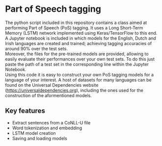 # Part of Speech tagging 
The python script included in this repository contains a class aimed at performing Part of Speech (PoS) tagging. It uses a Long Short-Term Memory (LSTM) network implemented using Keras/TensorFlow to this end.  
A Jupyter notebook is included in which models for the English, Dutch and Irish languages are created and trained; achieving tagging accuracies of around 90% over the test sets.  
Moreover, the files for the pre-trained models are provided, allowing to easily evaluate their performances over your own test sets. To do this just paste the path of a test set in the corresponding line within the Jupyter Notebook.  
Using this code it is easy to construct your own PoS tagging models for a language of your interest. A host of datasets for many languages can be found on the Universal Dependencies website (https://universaldependencies.org), including the ones used for the construction of the aformentioned models. 

## Key features
* Extract sentences from a CoNLL-U file
* Word tokenization and embedding
* LSTM model creation
* Saving and loading models
